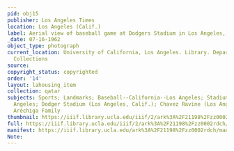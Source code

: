 ```yaml
---
pid: obj15
publisher: Los Angeles Times
location: Los Angeles (Calif.)
label: Aerial view of baseball game at Dodgers Stadium in Los Angeles, 1962
_date: 07-16-1962
object_type: photograph
current_location: University of California, Los Angeles. Library. Department of Special
  Collections
source: 
copyright_status: copyrighted
order: '14'
layout: lahousing_item
collection: qatar
subjects: Sports; Landmarks; Baseball--California--Los Angeles; Stadiums--California--Los
  Angeles; Dodger Stadium (Los Angeles, Calif.); Chavez Ravine (Los Angeles, Calif.);
  Aréchiga Family
thumbnail: https://iiif.library.ucla.edu/iiif/2/ark%3A%2F21198%2Fzz0002rdch/full/100,/0/default.jpg
full: https://iiif.library.ucla.edu/iiif/2/ark%3A%2F21198%2Fzz0002rdch/full/600,/0/default.jpg
manifest: https://iiif.library.ucla.edu/ark%3A%2F21198%2Fzz0002rdch/manifest
Note: 
---
```


